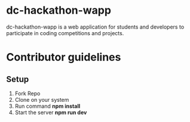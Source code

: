 # dc-hackathon-wapp
dc-hackathon-wapp is a web application for students and developers to participate in coding competitions and projects.

# Contributor guidelines

## Setup
1. Fork Repo
2. Clone on your system
3. Run command <b>npm install</b>
4. Start the server <b>npm run dev</b>
